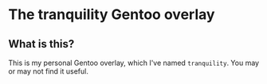 # The tranquility Gentoo overlay

## What is this?
This is my personal Gentoo overlay, which I've named `tranquility`. You may or may not find it useful.
